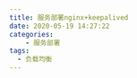 ```yaml
---
title: 服务部署nginx+keepalived
date: 2020-05-19 14:27:22
categories:
    - 服务部署
tags:	
  - 负载均衡
---
```


